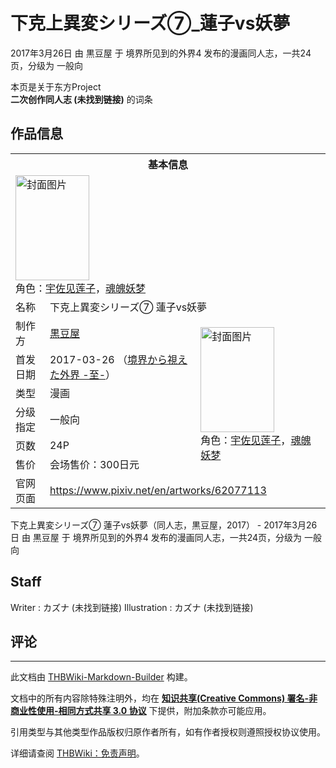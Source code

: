 # 下克上異変シリーズ⑦_蓮子vs妖夢

<!-- source html: G:\repos\THBWiki-Markdown-Builder\THBWikiMarkdown\Temp\main\1\1a\ns0%3A%E4%B8%8B%E5%85%8B%E4%B8%8A%E7%95%B0%E5%A4%89%E3%82%B7%E3%83%AA%E3%83%BC%E3%82%BA%E2%91%A6_%E8%93%AE%E5%AD%90vs%E5%A6%96%E5%A4%A2.html -->

2017年3月26日 由 黒豆屋 于 境界所见到的外界4 发布的漫画同人志，一共24页，分级为 一般向

本页是关于东方Project  
 **二次创作同人志 (未找到链接)** 的词条
## 作品信息

<table><tbody><tr><th colspan="3">基本信息</th></tr><tr><td class="cover-artwork-mobile" colspan="2"><a href="./文件-下克上異変シリーズ⑦_蓮子vs妖夢封面.jpg.md" class="image" title="封面图片"><img alt="封面图片" src="https://upload.thwiki.cc/thumb/5/5f/%E4%B8%8B%E5%85%8B%E4%B8%8A%E7%95%B0%E5%A4%89%E3%82%B7%E3%83%AA%E3%83%BC%E3%82%BA%E2%91%A6_%E8%93%AE%E5%AD%90vs%E5%A6%96%E5%A4%A2%E5%B0%81%E9%9D%A2.jpg/118px-%E4%B8%8B%E5%85%8B%E4%B8%8A%E7%95%B0%E5%A4%89%E3%82%B7%E3%83%AA%E3%83%BC%E3%82%BA%E2%91%A6_%E8%93%AE%E5%AD%90vs%E5%A6%96%E5%A4%A2%E5%B0%81%E9%9D%A2.jpg" decoding="async" loading="lazy" width="118" height="168" srcset="https://upload.thwiki.cc/thumb/5/5f/%E4%B8%8B%E5%85%8B%E4%B8%8A%E7%95%B0%E5%A4%89%E3%82%B7%E3%83%AA%E3%83%BC%E3%82%BA%E2%91%A6_%E8%93%AE%E5%AD%90vs%E5%A6%96%E5%A4%A2%E5%B0%81%E9%9D%A2.jpg/178px-%E4%B8%8B%E5%85%8B%E4%B8%8A%E7%95%B0%E5%A4%89%E3%82%B7%E3%83%AA%E3%83%BC%E3%82%BA%E2%91%A6_%E8%93%AE%E5%AD%90vs%E5%A6%96%E5%A4%A2%E5%B0%81%E9%9D%A2.jpg 1.5x, https://upload.thwiki.cc/thumb/5/5f/%E4%B8%8B%E5%85%8B%E4%B8%8A%E7%95%B0%E5%A4%89%E3%82%B7%E3%83%AA%E3%83%BC%E3%82%BA%E2%91%A6_%E8%93%AE%E5%AD%90vs%E5%A6%96%E5%A4%A2%E5%B0%81%E9%9D%A2.jpg/237px-%E4%B8%8B%E5%85%8B%E4%B8%8A%E7%95%B0%E5%A4%89%E3%82%B7%E3%83%AA%E3%83%BC%E3%82%BA%E2%91%A6_%E8%93%AE%E5%AD%90vs%E5%A6%96%E5%A4%A2%E5%B0%81%E9%9D%A2.jpg 2x" data-file-width="846" data-file-height="1200"></a><div class="cover-char">角色：<a href="./宇佐见莲子.md" title="宇佐见莲子">宇佐见莲子</a>，<a href="./魂魄妖梦.md" title="魂魄妖梦">魂魄妖梦</a></div></td>
</tr><tr><td class="label">名称</td><td colspan="2"> 下克上異変シリーズ⑦ 蓮子vs妖夢 </td></tr><tr><td class="label">制作方</td><td><a href="./黒豆屋.md" title="黒豆屋">黒豆屋</a></td><td class="cover-artwork" rowspan="6" style="min-width:168px;"><a href="./文件-下克上異変シリーズ⑦_蓮子vs妖夢封面.jpg.md" class="image" title="封面图片"><img alt="封面图片" src="https://upload.thwiki.cc/thumb/5/5f/%E4%B8%8B%E5%85%8B%E4%B8%8A%E7%95%B0%E5%A4%89%E3%82%B7%E3%83%AA%E3%83%BC%E3%82%BA%E2%91%A6_%E8%93%AE%E5%AD%90vs%E5%A6%96%E5%A4%A2%E5%B0%81%E9%9D%A2.jpg/118px-%E4%B8%8B%E5%85%8B%E4%B8%8A%E7%95%B0%E5%A4%89%E3%82%B7%E3%83%AA%E3%83%BC%E3%82%BA%E2%91%A6_%E8%93%AE%E5%AD%90vs%E5%A6%96%E5%A4%A2%E5%B0%81%E9%9D%A2.jpg" decoding="async" loading="lazy" width="118" height="168" srcset="https://upload.thwiki.cc/thumb/5/5f/%E4%B8%8B%E5%85%8B%E4%B8%8A%E7%95%B0%E5%A4%89%E3%82%B7%E3%83%AA%E3%83%BC%E3%82%BA%E2%91%A6_%E8%93%AE%E5%AD%90vs%E5%A6%96%E5%A4%A2%E5%B0%81%E9%9D%A2.jpg/178px-%E4%B8%8B%E5%85%8B%E4%B8%8A%E7%95%B0%E5%A4%89%E3%82%B7%E3%83%AA%E3%83%BC%E3%82%BA%E2%91%A6_%E8%93%AE%E5%AD%90vs%E5%A6%96%E5%A4%A2%E5%B0%81%E9%9D%A2.jpg 1.5x, https://upload.thwiki.cc/thumb/5/5f/%E4%B8%8B%E5%85%8B%E4%B8%8A%E7%95%B0%E5%A4%89%E3%82%B7%E3%83%AA%E3%83%BC%E3%82%BA%E2%91%A6_%E8%93%AE%E5%AD%90vs%E5%A6%96%E5%A4%A2%E5%B0%81%E9%9D%A2.jpg/237px-%E4%B8%8B%E5%85%8B%E4%B8%8A%E7%95%B0%E5%A4%89%E3%82%B7%E3%83%AA%E3%83%BC%E3%82%BA%E2%91%A6_%E8%93%AE%E5%AD%90vs%E5%A6%96%E5%A4%A2%E5%B0%81%E9%9D%A2.jpg 2x" data-file-width="846" data-file-height="1200"></a><div class="cover-char">角色：<a href="./宇佐见莲子.md" title="宇佐见莲子">宇佐见莲子</a>，<a href="./魂魄妖梦.md" title="魂魄妖梦">魂魄妖梦</a></div></td>
</tr><tr><td class="label">首发日期</td><td>2017-03-26&#160;（<a href="/展会作品列表?e=%E5%A2%83%E7%95%8C%E6%89%80%E8%A7%81%E5%88%B0%E7%9A%84%E5%A4%96%E7%95%8C%234">境界から視えた外界 -至-</a>）</td></tr><tr><td class="label">类型</td><td>漫画</td></tr><tr><td class="label">分级指定</td><td>一般向</td></tr><tr><td class="label">页数</td><td>24P</td></tr><tr><td class="label">售价</td><td>会场售价：300日元</td></tr>
<tr><td class="label">官网页面</td><td colspan="2"><a rel="nofollow" class="external free" href="https://www.pixiv.net/en/artworks/62077113">https://www.pixiv.net/en/artworks/62077113</a></td></tr></tbody></table>

下克上異変シリーズ⑦ 蓮子vs妖夢（同人志，黒豆屋，2017） - 2017年3月26日 由 黒豆屋 于 境界所见到的外界4 发布的漫画同人志，一共24页，分级为 一般向
## Staff
Writer
: カズナ (未找到链接)
Illustration
: カズナ (未找到链接)

## 评论




---

此文档由 [THBWiki-Markdown-Builder](https://github.com/Delsin-Yu/THBWiki-Markdown-Builder) 构建。

文档中的所有内容除特殊注明外，均在 [**知识共享(Creative Commons) 署名-非商业性使用-相同方式共享 3.0 协议**](https://creativecommons.org/licenses/by-sa/3.0/deed.zh-hans) 下提供，附加条款亦可能应用。

引用类型与其他类型作品版权归原作者所有，如有作者授权则遵照授权协议使用。

详细请查阅 [THBWiki：免责声明](https://thbwiki.cc/THBWiki:%E5%85%8D%E8%B4%A3%E5%A3%B0%E6%98%8E)。

